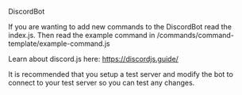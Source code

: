 DiscordBot

If you are wanting to add new commands to the DiscordBot read the index.js. Then read the example command in /commands/command-template/example-command.js

Learn about discord.js here: https://discordjs.guide/

It is recommended that you setup a test server and modify the bot to connect to your test server so you can test any changes.